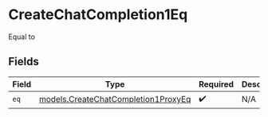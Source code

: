 # CreateChatCompletion1Eq

Equal to


## Fields

| Field                                                                            | Type                                                                             | Required                                                                         | Description                                                                      |
| -------------------------------------------------------------------------------- | -------------------------------------------------------------------------------- | -------------------------------------------------------------------------------- | -------------------------------------------------------------------------------- |
| `eq`                                                                             | [models.CreateChatCompletion1ProxyEq](../models/createchatcompletion1proxyeq.md) | :heavy_check_mark:                                                               | N/A                                                                              |